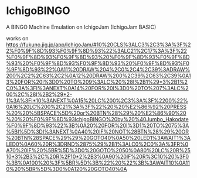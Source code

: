 # IchigoBINGO
A BINGO Machine Emulation on IchigoJam (IchigoJam BASIC)

works on https://fukuno.jig.jp/app/IchigoJam/#10%20CLS%3ALC3%2C3%3A%3F%22%F0%9F%8D%93%F0%9F%8D%93%22%3ALC21%2C17%3A%3F%22%F0%9F%8D%93%F0%9F%8D%93%20%F0%9F%8D%93%F0%9F%8D%93%20%F0%9F%8D%93%F0%9F%8D%93%20%F0%9F%8D%93%F0%9F%8D%93%22%0A11%20DRAW%204%2C0%2C4%2C39%3ADRAW%200%2C2%2C63%2C2%0A12%20DRAW%200%2C39%2C63%2C39%0A13%20FOR%20I%3D0%20TO%209%3ALC%20%28I%2B1%29*3%2B1%2C0%3A%3FI%3ANEXT%0A14%20FOR%20I%3D0%20TO%207%3ALC%200%2C%28I%2B2%29*2-1%3A%3FI*10%3ANEXT%0A15%20LC%200%2C3%3A%3F%2200%22%0A16%20LC%200%2C21%3A%3F%22%20%20%E2%86%92%20PRESS%20%20%5BSPACE%5D%20or%20BTN%28%29%20%E2%86%90%20%20%20%F0%9F%8D%93IchigoBINGO%20by%20%40Jumbo_Hakodate%F0%9F%8D%93%22%3B%0A20%20FOR%20I%3D1%20TO%2075%3A%5BI%5D%3DI%3ANEXT%0A40%20IF%20NOT%28BTN%28%29%20OR%20BTN%28SPACE%29%29%20GOTO40%0A50%20LED1%3AWAIT1%3ALED0%0A60%20R%3DRND%2875%29%2B1%3ALC0%2C0%3A%3FR%0A70%20IF%20%5BR%5D%3D0%20GOTO%2050%0A80%20LC%20R%2510*3%2B3%2C%20R%2F10*2%2B3%0A90%20IF%20R%3C10%20%3F0%3B%0A100%20%3F%5BR%5D%3B%22%20%22%3B%3AWAIT10%0A110%20%5BR%5D%3D0%0A120%20GOTO40%0A
